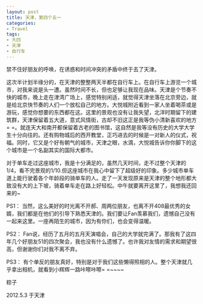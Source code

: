 ```yaml
---
layout: post
title: 天津，第四个五一
categories:
- Travel
tags:
- 大四
- 天津
- 自行车
---
```


禁不住好朋友的呼唤，在诱惑和时间冲突的矛盾中终于去了天津。

这次半计划半缘分的，在天津的整整两天半都在自行车上。在自行车上游览一个城市，对我来说是头一遭。虽然时间不长，但也足够让我现在品味。天津是个节奏不快的城市，晚上走在津湾广场上，感觉特别闲适，就觉得天津坐落在北京旁边，就是给北京快节奏的人们一个放松自己的地方。大悦城附近看到一家人坐着喝茶或是游玩，感觉你想要的东西都在这。这里的景观也没有让我失望，北洋时期留下的建筑群，天津保留着五大道，意式风情街，古却不旧这正是我等伪小清新喜欢的地方= =。就连天大和南开都保留着古老的图书馆，这自然是我等没有历史的大学大学生十分向往的。还有购物城后的西开教堂，正巧进去的时候是一对新人的仪式，祝福。同时，它又是个好有朝气的城市，天津之眼，水滴，大悦城告诉你你脚下的这个城市是一个名副其实的国际大都市。

对于单车走过这座城市，我是十分满足的，虽然几天时间，走不过整个天津的1/4，看不完景观的1/10.但这座城市在我心中留下了超级好的印象。多少城市单车道上能行驶着各个年龄段的骑单车的人。走了一天发现原来是天津的整个地形都大致没有大的上下坡，骑着单车走在路上好轻松。中午就要离开这里了，我想我还回来的\~

PS1： 当然，这么美好的时光离不开郝、周两位朋友，也离不开408最优秀的女婿，我们都是在他们的引导下熟悉天津的。我们要让Fan羡慕我们，遗憾自己没有一起来这里。一座再陌生的城市，因为有你们，也会变得温暖。

PS2： Fan说，经历了五月的五月天演唱会，自己的大学就完满了。那我有了这四年几个好朋友51的四次聚会，我也没有什么遗憾了。也许我对友情的需求和期望很高，但谢谢你们对我不离不弃。

PS3： 有个单反的朋友真好，特别是对于我们这些懒得照相的人。整个天津就几乎拿出相机，就看到小辉辉一路咔嚓咔嚓= =\~\~\~\~

 

粽子

2012.5.3 于天津